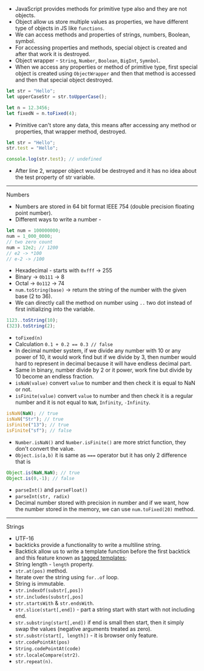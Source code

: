 - JavaScript provides methods for primitive type also and they are not objects. 
- Object allow us store multiple values as properties, we have different type of objects in JS like `functions`.
- We can access methods and properties of strings, numbers, Boolean, symbol. 
- For accessing properties and methods, special object is created and after that work it is destroyed. 
- Object wrapper - `String`, `Number`, `Boolean`, `BigInt`, `Symnbol`.
- When we access any properties or method of primitive type, first special object is created using `ObjectWrapper` and then that method is accessed and then that special object destroyed. 
```js
let str = "Hello";
let upperCaseStr = str.toUpperCase();

let n = 12.3456;
let fixedN = n.toFixed(4);
```
- Primitive can't store any data, this means after accessing any method or properties, that wrapper method, destroyed.
```js
let str = "Hello";
str.test = "Hello";

console.log(str.test); // undefined
```
- After line 2, wrapper object would be destroyed and it has no idea about the test property of str variable. 
------------
Numbers
- Numbers are stored in 64 bit format IEEE 754 (double precision floating point number).
- Different ways to write a number -
```js
let num = 100000000;
num = 1_000_0000;
// two zero count
num = 12e2; // 1200
// e2 -> *100
// e-2 -> /100
```
- Hexadecimal - starts with `0xfff` -> 255
- Binary -> `0b111` -> 8
- Octal -> `0o112` ->  74
- `num.toString(base)` -> return the string of the number with the given base (2 to 36).
- We can directly call the method on number using `..` two dot instead of first initializing into the variable.
```js
1123..toString(10);
(323).toString(2);
```
- `toFixed(n)` 
- Calculation `0.1 + 0.2 == 0.3 // false`
- In decimal number system, if we divide any number with 10 or any power of 10, it would work find but if we divide by 3, then number would hard to represent in decimal because it will have endless decimal part. 
- Same in binary, number divide by 2 or it power, work fine but divide by 10 become an endless fraction.
- `isNaN(value)` convert `value` to number and then check it is equal to NaN or not.
- `isFinite(value)` convert `value` to number and then check it is a regular number and it is not equal to `NaN`, `Infinity`, `-Infinity`.
```js
isNaN(NaN); // true
isNaN("Str"); // true
isFinite("13"); // true
isFinite("sf"); // false
```
- `Number.isNaN()` and `Number.isFinite()` are more strict function, they don't convert the value. 
- `Object.is(a,b)` it is same as `===` operator but it has only 2 difference that is
```js
Object.is(NaN,NaN); // true
Object.is(0,-1); // false
```
- `parseInt()` and `parseFloat()`
- `parseInt(str, radix)`
- Decimal number stored with precision in number and if we want, how the number stored in the memory, we can use `num.toFixed(20)` method.
-----------------
Strings
- UTF-16
- backticks provide a functionality to write a multiline string. 
- Backtick allow us to write a template function before the first backtick and this feature known as [tagged templates](https://developer.mozilla.org/en-US/docs/Web/JavaScript/Reference/Template_literals#Tagged_templates);
- String length - `length` property.
- `str.at(pos)` method.
- Iterate over the string using `for..of` loop.
- String is immutable.
- `str.indexOf(substr[,pos])`
- `str.includes(substr[,pos]`
- `str.startsWith` & `str.endsWith`.
- `str.slice(start[,end])` - part a string start with start with not including end. 
- `str.substring(start[,end])` if end is small then start, then it simply swap the values (negative arguments treated as zero).
- `str.substr(start[, length])` - it is browser only feature. 
- `str.codePointAt(pos)` 
- `String.codePointAt(code)`
- `str.localeCompare(str2)`.
- `str.repeat(n)`.